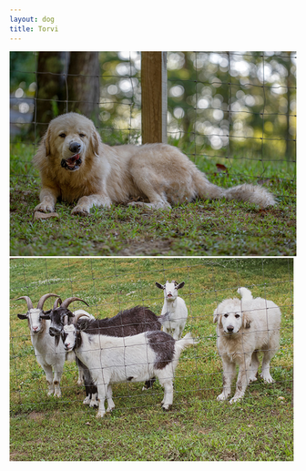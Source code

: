 ```yaml
---
layout: dog
title: Torvi
---
```


<div class="fotorama" data-nav="thumbs" data-allowfullscreen="native">
    <a href="assets/content/dogs/torvi/img/DSC_2229.jpg" data-full="assets/content/dogs/torvi/img/DSC_2229_BG.jpg"><img src="assets/content/dogs/torvi/img/DSC_2229_TB.jpg" /></a>
    <a href="assets/content/dogs/torvi/img/DSC_3248.jpg" data-full="assets/content/dogs/torvi/img/DSC_3248_BG.jpg"><img src="assets/content/dogs/torvi/img/DSC_3248_TB.jpg" /></a>
</div>
